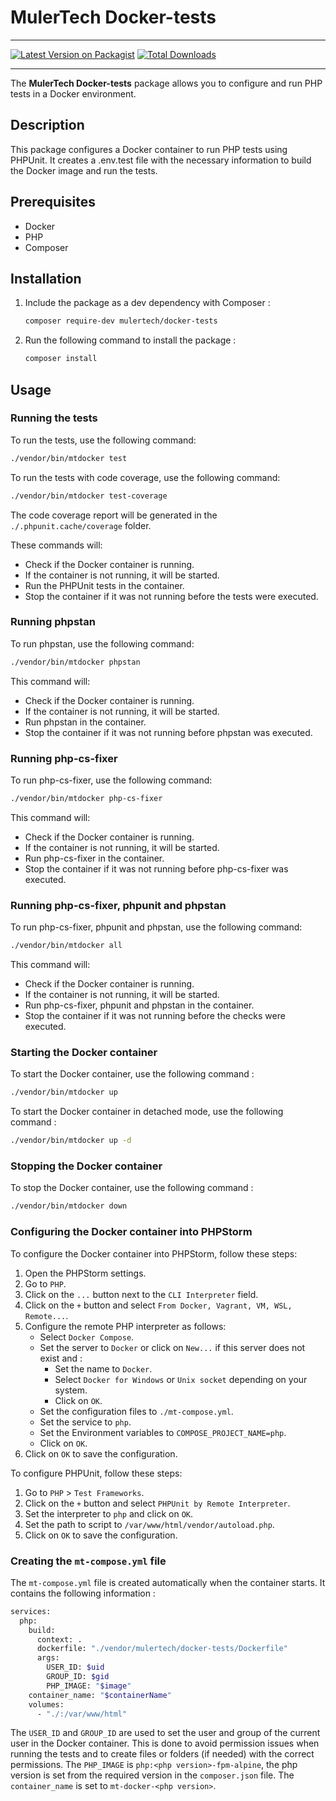
# MulerTech Docker-tests

___
[![Latest Version on Packagist](https://img.shields.io/packagist/v/mulertech/docker-tests.svg?style=flat-square)](https://packagist.org/packages/mulertech/docker-tests)
[![Total Downloads](https://img.shields.io/packagist/dt/mulertech/docker-tests.svg?style=flat-square)](https://packagist.org/packages/mulertech/docker-tests)
___


The **MulerTech Docker-tests** package allows you to configure and run PHP tests in a Docker environment.

## Description

This package configures a Docker container to run PHP tests using PHPUnit. It creates a .env.test file with the necessary information to build the Docker image and run the tests.

## Prerequisites

- Docker
- PHP
- Composer

## Installation

1. Include the package as a dev dependency with Composer :

    ```sh
    composer require-dev mulertech/docker-tests
    ```

2. Run the following command to install the package :

    ```sh
    composer install
    ```

## Usage

### Running the tests

To run the tests, use the following command:

```sh
./vendor/bin/mtdocker test
```

To run the tests with code coverage, use the following command:

```sh
./vendor/bin/mtdocker test-coverage
```
The code coverage report will be generated in the `./.phpunit.cache/coverage` folder.

These commands will:  
- Check if the Docker container is running.
- If the container is not running, it will be started.
- Run the PHPUnit tests in the container.
- Stop the container if it was not running before the tests were executed.

### Running phpstan

To run phpstan, use the following command:

```sh
./vendor/bin/mtdocker phpstan
```

This command will:
- Check if the Docker container is running.
- If the container is not running, it will be started.
- Run phpstan in the container.
- Stop the container if it was not running before phpstan was executed.

### Running php-cs-fixer

To run php-cs-fixer, use the following command:

```sh
./vendor/bin/mtdocker php-cs-fixer
```

This command will:
- Check if the Docker container is running.
- If the container is not running, it will be started.
- Run php-cs-fixer in the container.
- Stop the container if it was not running before php-cs-fixer was executed.

### Running php-cs-fixer, phpunit and phpstan

To run php-cs-fixer, phpunit and phpstan, use the following command:

```sh
./vendor/bin/mtdocker all
```

This command will:
- Check if the Docker container is running.
- If the container is not running, it will be started.
- Run php-cs-fixer, phpunit and phpstan in the container.
- Stop the container if it was not running before the checks were executed.

### Starting the Docker container

To start the Docker container, use the following command :

```sh
./vendor/bin/mtdocker up
```

To start the Docker container in detached mode, use the following command :

```sh
./vendor/bin/mtdocker up -d
```

### Stopping the Docker container

To stop the Docker container, use the following command :

```sh
./vendor/bin/mtdocker down
```

### Configuring the Docker container into PHPStorm

To configure the Docker container into PHPStorm, follow these steps:

1. Open the PHPStorm settings.
2. Go to `PHP`.
3. Click on the `...` button next to the `CLI Interpreter` field.
4. Click on the `+` button and select `From Docker, Vagrant, VM, WSL, Remote...`.
5. Configure the remote PHP interpreter as follows:
    - Select `Docker Compose`.
    - Set the server to `Docker` or click on `New...` if this server does not exist and :
        - Set the name to `Docker`.
        - Select `Docker for Windows` or `Unix socket` depending on your system.
        - Click on `OK`.
    - Set the configuration files to `./mt-compose.yml`.
    - Set the service to `php`.
    - Set the Environment variables to `COMPOSE_PROJECT_NAME=php`.
    - Click on `OK`.
6. Click on `OK` to save the configuration.

To configure PHPUnit, follow these steps:

1. Go to `PHP` > `Test Frameworks`.
2. Click on the `+` button and select `PHPUnit by Remote Interpreter`.
3. Set the interpreter to `php` and click on `OK`.
4. Set the path to script to `/var/www/html/vendor/autoload.php`.
5. Click on `OK` to save the configuration.

### Creating the `mt-compose.yml` file

The `mt-compose.yml` file is created automatically when the container starts. It contains the following information :

```sh
services:
  php:
    build:
      context: .
      dockerfile: "./vendor/mulertech/docker-tests/Dockerfile"
      args:
        USER_ID: $uid
        GROUP_ID: $gid
        PHP_IMAGE: "$image"
    container_name: "$containerName"
    volumes:
      - "./:/var/www/html"
```

The `USER_ID` and `GROUP_ID` are used to set the user and group of the current user in the Docker container.
This is done to avoid permission issues when running the tests and to create files or folders (if needed) with the correct permissions.
The `PHP_IMAGE` is `php:<php version>-fpm-alpine`, the php version is set from the required version in the `composer.json` file.
The `container_name` is set to `mt-docker-<php version>`.
